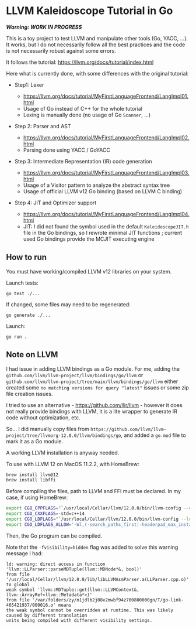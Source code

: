 # LLVM Kaleidoscope Tutorial in Go

_**Warning: WORK IN PROGRESS**_

This is a toy project to test LLVM and manipulate other tools (Go, YACC, ...). It
works, but I do not necessarily follow all the best practices and the code is
not necessarily robust against some errors.

It follows the tutorial: https://llvm.org/docs/tutorial/index.html

Here what is currently done, with some differences with the original tutorial:

- Step1: Lexer
    - https://llvm.org/docs/tutorial/MyFirstLanguageFrontend/LangImpl01.html
    - Usage of Go instead of C++ for the whole tutorial
    - Lexing is manually done (no usage of Go `Scanner`, ...)

- Step 2: Parser and AST
    - https://llvm.org/docs/tutorial/MyFirstLanguageFrontend/LangImpl02.html
    - Parsing done using YACC / GoYACC

- Step 3: Intermediate Representation (IR) code generation
    - https://llvm.org/docs/tutorial/MyFirstLanguageFrontend/LangImpl03.html
    - Usage of a Visitor pattern to analyze the abstract syntax tree
    - Usage of official LLVM v12 Go binding (based on LLVM C binding)

- Step 4: JIT and Optimizer support
    - https://llvm.org/docs/tutorial/MyFirstLanguageFrontend/LangImpl04.html
    - JIT: I did not found the symbol used in the default `KaleidoscopeJIT.h`
      file in the Go bindings, so I rewrote minimal JIT functions ; current
      used Go bindings provide the MCJIT executing engine

## How to run

You must have working/compiled LLVM v12 libraries on your system.

Launch tests:

    go test ./...

If changed, some files may need to be regenerated:

    go generate ./...

Launch:

    go run .

## Note on LLVM

I had issue in adding LLVM bindings as a Go module. For me, adding the
`github.com/llvm/llvm-project/llvm/bindings/go/llvm` or 
`github.com/llvm/llvm-project/tree/main/llvm/bindings/go/llvm` either created
some `no matching versions for query "latest"` issues or some zip file creation issues.

I tried to use an alternative - https://github.com/llir/llvm - however it does
not really provide bindings with LLVM, it is a lite wrapper to generate IR code
without optimization, etc.

So... I did manually copy files from
`https://github.com/llvm/llvm-project/tree/llvmorg-12.0.0/llvm/bindings/go`,
and added a `go.mod` file to mark it as a Go module.

A working LLVM installation is anyway needed.

To use with LLVM 12 on MacOS 11.2.2, with HomeBrew:


```bash
brew install llvm@12
brew install libffi
```

Before compiling the files, path to LLVM and FFI must be declared.
In my case, if using HomeBrew:

```bash
export CGO_CPPFLAGS="`/usr/local/Cellar/llvm/12.0.0/bin/llvm-config --cppflags` -fvisibility=hidden"
export CGO_CXXFLAGS=-std=c++14
export CGO_LDFLAGS="`/usr/local/Cellar/llvm/12.0.0/bin/llvm-config --ldflags --libs --system-libs all` -L/usr/local/Cellar/libffi/3.3_3/lib -lffi"
export CGO_LDFLAGS_ALLOW='-Wl,(-search_paths_first|-headerpad_max_install_names)'
```
Then, the Go program can be compiled.

Note that the `-fvisibility=hidden` flag was added to solve this warning message I had:

    ld: warning: direct access in function 'llvm::LLParser::parseMDTuple(llvm::MDNode*&, bool)'
    from file '/usr/local/Cellar/llvm/12.0.0/lib/libLLVMAsmParser.a(LLParser.cpp.o)' to global
    weak symbol 'llvm::MDTuple::get(llvm::LLVMContext&, llvm::ArrayRef<llvm::Metadata*>)'
    from file '/var/folders/zy/n1jdlb2j08v2mwbf94z700800000gn/T/go-link-465421937/000016.o' means
    the weak symbol cannot be overridden at runtime. This was likely caused by different translation
    units being compiled with different visibility settings.